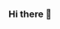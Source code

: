 ### Hi there 👋

<!--
**tvisha18/tvisha18** is a ✨ _special_ ✨ repository because its `README.md` (this file) appears on your GitHub profile.

Here are some ideas to get you started:

- 🔭 I’m currently working on building projects on data science and AI
- 🌱 I’m currently learning SQL
- 👯 I’m looking to collaborate on building innovative projects using Python, and Machine learning
- 🤔 I’m looking for help with guidance to be a better dev.
- 😄 Pronouns: she/her
-->
